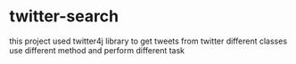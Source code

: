 # twitter-search
this project used twitter4j library to get tweets from twitter different classes use 
different method and perform different task
